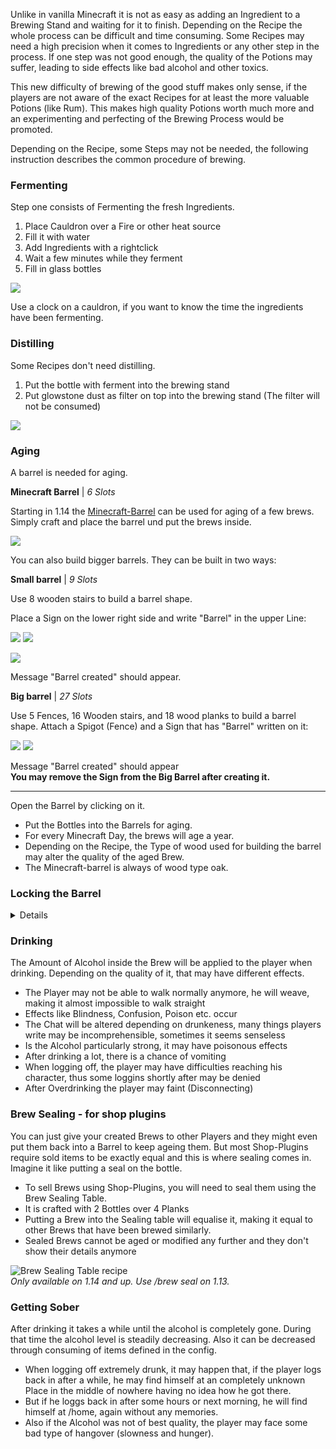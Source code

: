 Unlike in vanilla Minecraft it is not as easy as adding an Ingredient to a Brewing Stand and waiting for it to finish. Depending on the Recipe the whole process can be difficult and time consuming. Some Recipes may need a high precision when it comes to Ingredients or any other step in the process. If one step was not good enough, the quality of the Potions may suffer, leading to side effects like bad alcohol and other toxics.

This new difficulty of brewing of the good stuff makes only sense, if the players are not aware of the exact Recipes for at least the more valuable Potions (like Rum). This makes high quality Potions worth much more and an experimenting and perfecting of the Brewing Process would be promoted.

Depending on the Recipe, some Steps may not be needed, the following instruction describes the common procedure of brewing.

### Fermenting

Step one consists of Fermenting the fresh Ingredients.

1. Place Cauldron over a Fire or other heat source
2. Fill it with water
3. Add Ingredients with a rightclick
4. Wait a few minutes while they ferment
5. Fill in glass bottles

![](http://i.imgur.com/1Dcln19.png)

Use a clock on a cauldron, if you want to know the time the ingredients have been fermenting.

### Distilling
Some Recipes don't need distilling.
1. Put the bottle with ferment into the brewing stand
2. Put glowstone dust as filter on top into the brewing stand (The filter will not be consumed)

![](http://i.imgur.com/RJKV9Xs.png)

### Aging

A barrel is needed for aging. 

**Minecraft Barrel** | _6 Slots_

Starting in 1.14 the [Minecraft-Barrel](https://minecraft.gamepedia.com/Barrel) can be used for aging of a few brews.
Simply craft and place the barrel und put the brews inside.

![](https://gamepedia.cursecdn.com/minecraft_de_gamepedia/thumb/3/33/Fass.png/150px-Fass.png?version=ed8bc982279530ea46dac7b932ec1b86)

You can also build bigger barrels. They can be built in two ways:

**Small barrel** | _9 Slots_

Use 8 wooden stairs to build a barrel shape.

Place a Sign on the lower right side and write "Barrel" in the upper Line:

![](https://imgur.com/Mspl5n6.png) ![](https://imgur.com/BkNsi54.png)

![](http://i.imgur.com/uIpCfxA.png)

Message "Barrel created" should appear.


**Big barrel** | _27 Slots_

Use 5 Fences, 16 Wooden stairs, and 18 wood planks to build a barrel shape.
Attach a Spigot (Fence) and a Sign that has "Barrel" written on it:

![](https://imgur.com/FOr7lN5.png) ![](https://imgur.com/k3h4qj0.png)

Message "Barrel created" should appear  
**You may remove the Sign from the Big Barrel after creating it.**

------


Open the Barrel by clicking on it.

* Put the Bottles into the Barrels for aging.  
* For every Minecraft Day, the brews will age a year.  
* Depending on the Recipe, the Type of wood used for building the barrel may alter the quality of the aged Brew.
* The Minecraft-barrel is always of wood type oak.


### Locking the Barrel

<details>
  
  The Barrels can be locked and Protected by a variety of Plugins. 

  To Lock your Barrel you can use:
  * [LWC Extended](https://www.spigotmc.org/resources/lwc-extended.69551/)  
    Just use /cprivate on the sign of the Barrel
  * [BlockLocker](https://www.spigotmc.org/resources/blocklocker.3268/)  
    When creating the Barrel, write `[private]` on the first line and `Barrel` on the last line of the sign


  Supported Plugins for region Protection are:
  * WorldGuard
  * GriefPrevention
  * Towny
  * GMInventories
  * Landlord
  * ProtectionStones
  * ClaimChunk
  * Residence
  * And many others. For "Residence" and if your plugin doensn't work with Brewery, enable `useVirtualChestPerms: true` in the config
  
  For scripts, or to implement support for Barrels, the [BarrelAccessEvent](https://github.com/DieReicheErethons/Brewery/blob/master/src/com/dre/brewery/api/events/barrel/BarrelAccessEvent.java) from Brewery can be used.

</details>


### Drinking

The Amount of Alcohol inside the Brew will be applied to the player when drinking. Depending on the quality of it, that may have different effects.

* The Player may not be able to walk normally anymore, he will weave, making it almost impossible to walk straight
* Effects like Blindness, Confusion, Poison etc. occur
* The Chat will be altered depending on drunkeness, many things players write may be incomprehensible, sometimes it seems senseless
* Is the Alcohol particularly strong, it may have poisonous effects
* After drinking a lot, there is a chance of vomiting
* When logging off, the player may have difficulties reaching his character, thus some loggins shortly after may be denied
* After Overdrinking the player may faint (Disconnecting)

### Brew Sealing - for shop plugins

You can just give your created Brews to other Players and they might even put them back into a Barrel to keep ageing them.
But most Shop-Plugins require sold items to be exactly equal and this is where sealing comes in. Imagine it like putting a seal on the bottle.

* To sell Brews using Shop-Plugins, you will need to seal them using the Brew Sealing Table.
* It is crafted with 2 Bottles over 4 Planks
* Putting a Brew into the Sealing table will equalise it, making it equal to other Brews that have been brewed similarly.
* Sealed Brews cannot be aged or modified any further and they don't show their details anymore 

![Brew Sealing Table recipe](https://zebradrive.de/index.php/s/aJXpWPjZAWnAvVE/download)  
_Only available on 1.14 and up. Use /brew seal on 1.13._

### Getting Sober

After drinking it takes a while until the alcohol is completely gone. During that time the alcohol level is steadily decreasing. Also it can be decreased through consuming of items defined in the config.

* When logging off extremely drunk, it may happen that, if the player logs back in after a while, he may find himself at an completely unknown Place in the middle of nowhere having no idea how he got there.
* But if he loggs back in after some hours or next morning, he will find himself at /home, again without any memories.
* Also if the Alcohol was not of best quality, the player may face some bad type of hangover (slowness and hunger).
